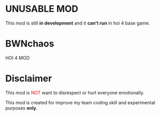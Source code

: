 # UNUSABLE MOD
This mod is still **in development** and it **can't run** in hoi 4 base game.

# BWNchaos

HOI 4 MOD

# Disclaimer 

This mod is <font color="red">NOT</font> want to disrespect or hurt everyone emotionally.  

This mod is created for improve my team coding skill and experimental purposes **only**.

